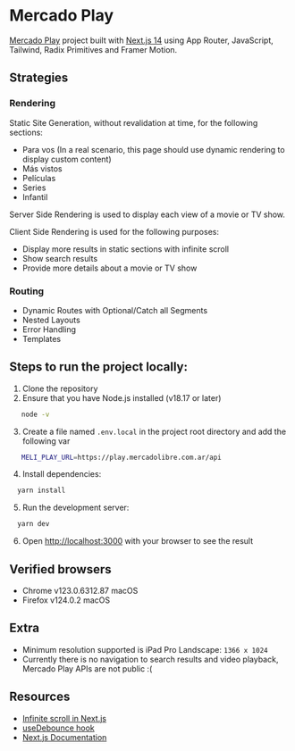 # Mercado Play

[Mercado Play](https://play.mercadolibre.com/) project built with [Next.js 14](https://nextjs.org/) using App Router, JavaScript, Tailwind, Radix Primitives and Framer Motion.

## Strategies

### Rendering

Static Site Generation, without revalidation at time, for the following sections:

- Para vos (In a real scenario, this page should use dynamic rendering to display custom content)
- Más vistos
- Películas
- Series
- Infantil

Server Side Rendering is used to display each view of a movie or TV show.

Client Side Rendering is used for the following purposes:

- Display more results in static sections with infinite scroll
- Show search results
- Provide more details about a movie or TV show

### Routing

- Dynamic Routes with Optional/Catch all Segments
- Nested Layouts
- Error Handling
- Templates

## Steps to run the project locally:

1. Clone the repository
2. Ensure that you have Node.js installed (v18.17 or later)

```bash
   node -v
```

3. Create a file named `.env.local` in the project root directory and add the following var

```bash
   MELI_PLAY_URL=https://play.mercadolibre.com.ar/api
```

4. Install dependencies:

```bash
  yarn install
```

5. Run the development server:

```bash
  yarn dev
```

6. Open [http://localhost:3000](http://localhost:3000) with your browser to see the result

## Verified browsers

- Chrome v123.0.6312.87 macOS
- Firefox v124.0.2 macOS

## Extra

- Minimum resolution supported is iPad Pro Landscape: `1366 x 1024`
- Currently there is no navigation to search results and video playback, Mercado Play APIs are not public :(

## Resources

- [Infinite scroll in Next.js](https://twitter.com/asidorenko_/status/1681747562070417410)
- [useDebounce hook](https://designtechworld.medium.com/create-a-custom-debounce-hook-in-react-114f3f245260)
- [Next.js Documentation](https://nextjs.org/docs)
